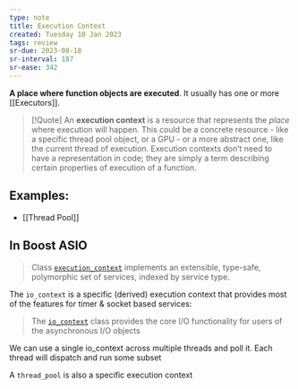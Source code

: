 ```yaml
---
type: note
title: Execution Context
created: Tuesday 10 Jan 2023
tags: review
sr-due: 2023-08-18
sr-interval: 187
sr-ease: 342
---
```

**A place where function objects are executed**. It usually has one or more [[Executors]].
> [!Quote]
> An **execution context** is a resource that represents the _place_ where execution will happen. This could be a concrete resource - like a specific thread pool object, or a GPU - or a more abstract one, like the current thread of execution. Execution contexts don’t need to have a representation in code; they are simply a term describing certain properties of execution of a function.

## Examples:
- [[Thread Pool]]

## In Boost ASIO
> Class [`execution_context`](https://www.boost.org/doc/libs/1_81_0/doc/html/boost_asio/reference/execution_context.html "execution_context") implements an extensible, type-safe, polymorphic set of services, indexed by service type.

The `io_context` is a specific (derived) execution context that provides most of the features for timer & socket based services:
>The [`io_context`](https://www.boost.org/doc/libs/1_81_0/doc/html/boost_asio/reference/io_context.html "io_context") class provides the core I/O functionality for users of the asynchronous I/O objects

We can use a single io_context across multiple threads and poll it. Each thread will dispatch and run some subset

A `thread_pool` is also a specific execution context